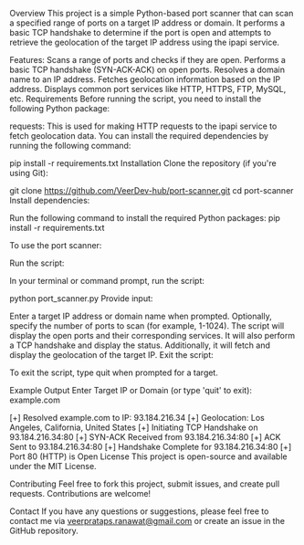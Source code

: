 Overview
This project is a simple Python-based port scanner that can scan a specified range of ports on a target IP address or domain. It performs a basic TCP handshake to determine if the port is open and attempts to retrieve the geolocation of the target IP address using the ipapi service.

Features:
Scans a range of ports and checks if they are open.
Performs a basic TCP handshake (SYN-ACK-ACK) on open ports.
Resolves a domain name to an IP address.
Fetches geolocation information based on the IP address.
Displays common port services like HTTP, HTTPS, FTP, MySQL, etc.
Requirements
Before running the script, you need to install the following Python package:

requests: This is used for making HTTP requests to the ipapi service to fetch geolocation data.
You can install the required dependencies by running the following command:

pip install -r requirements.txt
Installation
Clone the repository (if you're using Git):

git clone https://github.com/VeerDev-hub/port-scanner.git
cd port-scanner
Install dependencies:

Run the following command to install the required Python packages:
pip install -r requirements.txt

To use the port scanner:

Run the script:

In your terminal or command prompt, run the script:


python port_scanner.py
Provide input:

Enter a target IP address or domain name when prompted.
Optionally, specify the number of ports to scan (for example, 1-1024).
The script will display the open ports and their corresponding services.
It will also perform a TCP handshake and display the status.
Additionally, it will fetch and display the geolocation of the target IP.
Exit the script:

To exit the script, type quit when prompted for a target.

Example Output
Enter Target IP or Domain (or type 'quit' to exit): example.com

[+] Resolved example.com to IP: 93.184.216.34
[+] Geolocation: Los Angeles, California, United States
[+] Initiating TCP Handshake on 93.184.216.34:80
[+] SYN-ACK Received from 93.184.216.34:80
[+] ACK Sent to 93.184.216.34:80
[+] Handshake Complete for 93.184.216.34:80
[+] Port 80 (HTTP) is Open
License
This project is open-source and available under the MIT License.

Contributing
Feel free to fork this project, submit issues, and create pull requests. Contributions are welcome!

Contact
If you have any questions or suggestions, please feel free to contact me via veerprataps.ranawat@gmail.com or create an issue in the GitHub repository.
